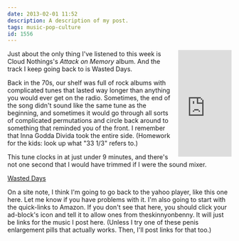 ```yaml
---
date: 2013-02-01 11:52
description: A description of my post.
tags: music-pop-culture
id: 1556
---
```

<iframe src="http://rcm.amazon.com/e/cm?t=theskinnyonbe-20&o=1&p=8&l=as1&asins=B006VA55W6&ref=tf_til&fc1=000000&IS2=1&lt1=_blank&m=amazon&lc1=0000FF&bc1=000000&bg1=FFFFFF&f=ifr" style="width:120px;height:240px;float:right;margin-left:8px;" scrolling="no" marginwidth="5" marginheight="0" frameborder="0" ></iframe>

Just about the only thing I've listened to this week is Cloud Nothings's <i>Attack on Memory</i> album.  And the track I keep going back to is Wasted Days.

Back in the 70s, our shelf was full of rock albums with complicated tunes that lasted way longer than anything you would ever get on the radio.  Sometimes, the end of the song didn't sound like the same tune as the beginning, and sometimes it would go through all sorts of complicated permutations and circle back around to something that reminded you of the front.  I remember that Inna Godda Divida took the entire side.  (Homework for the kids: look up what "33 1/3" refers to.) 
<!--more-->
This tune clocks in at just under 9 minutes, and there's not one second that I would have trimmed if I were the sound mixer.
<script type="text/javascript" src="http://webplayer.yahooapis.com/player.js"></script>
<a href="/sound/02WastedDays.mp3">Wasted Days</a>

On a site note, I think I'm going to go back to the yahoo player, like this one here.  Let me know if you have problems with it.  I'm also going to start with the quick-links to Amazon.  If you don't see that here, you should click your ad-block's icon and tell it to allow ones from theskinnyonbenny.  It will just be links for the music I post here.  (Unless I try one of these penis enlargement pills that actually works.  Then, I'll post links for that too.)


